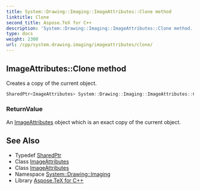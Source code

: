 ```yaml
---
title: System::Drawing::Imaging::ImageAttributes::Clone method
linktitle: Clone
second_title: Aspose.TeX for C++
description: 'System::Drawing::Imaging::ImageAttributes::Clone method. Creates a copy of the current object in C++.'
type: docs
weight: 2300
url: /cpp/system.drawing.imaging/imageattributes/clone/
---
```

## ImageAttributes::Clone method


Creates a copy of the current object.

```cpp
SharedPtr<ImageAttributes> System::Drawing::Imaging::ImageAttributes::Clone()
```


### ReturnValue

An [ImageAttributes](../) object which is an exact copy of the current object.

## See Also

* Typedef [SharedPtr](../../../system/sharedptr/)
* Class [ImageAttributes](../)
* Class [ImageAttributes](../)
* Namespace [System::Drawing::Imaging](../../)
* Library [Aspose.TeX for C++](../../../)
